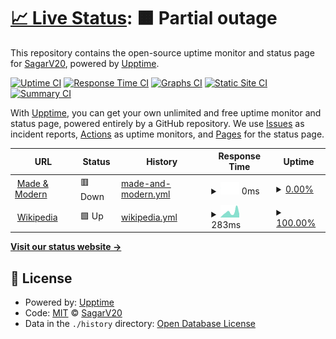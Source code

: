 # [📈 Live Status](https://SagarV20.github.io/Upptime): <!--live status--> **🟧 Partial outage**

This repository contains the open-source uptime monitor and status page for [SagarV20](https://SagarV20.github.io/Upptime), powered by [Upptime](https://github.com/upptime/upptime).

[![Uptime CI](https://github.com/SagarV20/Upptime/workflows/Uptime%20CI/badge.svg)](https://github.com/SagarV20/Upptime/actions?query=workflow%3A%22Uptime+CI%22)
[![Response Time CI](https://github.com/SagarV20/Upptime/workflows/Response%20Time%20CI/badge.svg)](https://github.com/SagarV20/Upptime/actions?query=workflow%3A%22Response+Time+CI%22)
[![Graphs CI](https://github.com/SagarV20/Upptime/workflows/Graphs%20CI/badge.svg)](https://github.com/SagarV20/Upptime/actions?query=workflow%3A%22Graphs+CI%22)
[![Static Site CI](https://github.com/SagarV20/Upptime/workflows/Static%20Site%20CI/badge.svg)](https://github.com/SagarV20/Upptime/actions?query=workflow%3A%22Static+Site+CI%22)
[![Summary CI](https://github.com/SagarV20/Upptime/workflows/Summary%20CI/badge.svg)](https://github.com/SagarV20/Upptime/actions?query=workflow%3A%22Summary+CI%22)

With [Upptime](https://upptime.js.org), you can get your own unlimited and free uptime monitor and status page, powered entirely by a GitHub repository. We use [Issues](https://github.com/SagarV20/Upptime/issues) as incident reports, [Actions](https://github.com/SagarV20/Upptime/actions) as uptime monitors, and [Pages](https://SagarV20.github.io/Upptime) for the status page.

<!--start: status pages-->
<!-- This summary is generated by Upptime (https://github.com/upptime/upptime) -->
<!-- Do not edit this manually, your changes will be overwritten -->
<!-- prettier-ignore -->
| URL | Status | History | Response Time | Uptime |
| --- | ------ | ------- | ------------- | ------ |
| <img alt="" src="https://favicons.githubusercontent.com/mam-portal-staging.web.app1" height="13"> [Made & Modern](https://mam-portal-staging.web.app1/login) | 🟥 Down | [made-and-modern.yml](https://github.com/SagarV20/Upptime/commits/HEAD/history/made-and-modern.yml) | <details><summary><img alt="Response time graph" src="./graphs/made-and-modern/response-time-week.png" height="20"> 0ms</summary><br><a href="https://SagarV20.github.io/Upptime/history/made-and-modern"><img alt="Response time 164" src="https://img.shields.io/endpoint?url=https%3A%2F%2Fraw.githubusercontent.com%2FSagarV20%2FUpptime%2FHEAD%2Fapi%2Fmade-and-modern%2Fresponse-time.json"></a><br><a href="https://SagarV20.github.io/Upptime/history/made-and-modern"><img alt="24-hour response time 0" src="https://img.shields.io/endpoint?url=https%3A%2F%2Fraw.githubusercontent.com%2FSagarV20%2FUpptime%2FHEAD%2Fapi%2Fmade-and-modern%2Fresponse-time-day.json"></a><br><a href="https://SagarV20.github.io/Upptime/history/made-and-modern"><img alt="7-day response time 0" src="https://img.shields.io/endpoint?url=https%3A%2F%2Fraw.githubusercontent.com%2FSagarV20%2FUpptime%2FHEAD%2Fapi%2Fmade-and-modern%2Fresponse-time-week.json"></a><br><a href="https://SagarV20.github.io/Upptime/history/made-and-modern"><img alt="30-day response time 0" src="https://img.shields.io/endpoint?url=https%3A%2F%2Fraw.githubusercontent.com%2FSagarV20%2FUpptime%2FHEAD%2Fapi%2Fmade-and-modern%2Fresponse-time-month.json"></a><br><a href="https://SagarV20.github.io/Upptime/history/made-and-modern"><img alt="1-year response time 164" src="https://img.shields.io/endpoint?url=https%3A%2F%2Fraw.githubusercontent.com%2FSagarV20%2FUpptime%2FHEAD%2Fapi%2Fmade-and-modern%2Fresponse-time-year.json"></a></details> | <details><summary><a href="https://SagarV20.github.io/Upptime/history/made-and-modern">0.00%</a></summary><a href="https://SagarV20.github.io/Upptime/history/made-and-modern"><img alt="All-time uptime 0.00%" src="https://img.shields.io/endpoint?url=https%3A%2F%2Fraw.githubusercontent.com%2FSagarV20%2FUpptime%2FHEAD%2Fapi%2Fmade-and-modern%2Fuptime.json"></a><br><a href="https://SagarV20.github.io/Upptime/history/made-and-modern"><img alt="24-hour uptime 0.00%" src="https://img.shields.io/endpoint?url=https%3A%2F%2Fraw.githubusercontent.com%2FSagarV20%2FUpptime%2FHEAD%2Fapi%2Fmade-and-modern%2Fuptime-day.json"></a><br><a href="https://SagarV20.github.io/Upptime/history/made-and-modern"><img alt="7-day uptime 0.00%" src="https://img.shields.io/endpoint?url=https%3A%2F%2Fraw.githubusercontent.com%2FSagarV20%2FUpptime%2FHEAD%2Fapi%2Fmade-and-modern%2Fuptime-week.json"></a><br><a href="https://SagarV20.github.io/Upptime/history/made-and-modern"><img alt="30-day uptime 0.00%" src="https://img.shields.io/endpoint?url=https%3A%2F%2Fraw.githubusercontent.com%2FSagarV20%2FUpptime%2FHEAD%2Fapi%2Fmade-and-modern%2Fuptime-month.json"></a><br><a href="https://SagarV20.github.io/Upptime/history/made-and-modern"><img alt="1-year uptime 0.00%" src="https://img.shields.io/endpoint?url=https%3A%2F%2Fraw.githubusercontent.com%2FSagarV20%2FUpptime%2FHEAD%2Fapi%2Fmade-and-modern%2Fuptime-year.json"></a></details>
| <img alt="" src="https://favicons.githubusercontent.com/en.wikipedia.org" height="13"> [Wikipedia](https://en.wikipedia.org) | 🟩 Up | [wikipedia.yml](https://github.com/SagarV20/Upptime/commits/HEAD/history/wikipedia.yml) | <details><summary><img alt="Response time graph" src="./graphs/wikipedia/response-time-week.png" height="20"> 283ms</summary><br><a href="https://SagarV20.github.io/Upptime/history/wikipedia"><img alt="Response time 218" src="https://img.shields.io/endpoint?url=https%3A%2F%2Fraw.githubusercontent.com%2FSagarV20%2FUpptime%2FHEAD%2Fapi%2Fwikipedia%2Fresponse-time.json"></a><br><a href="https://SagarV20.github.io/Upptime/history/wikipedia"><img alt="24-hour response time 174" src="https://img.shields.io/endpoint?url=https%3A%2F%2Fraw.githubusercontent.com%2FSagarV20%2FUpptime%2FHEAD%2Fapi%2Fwikipedia%2Fresponse-time-day.json"></a><br><a href="https://SagarV20.github.io/Upptime/history/wikipedia"><img alt="7-day response time 283" src="https://img.shields.io/endpoint?url=https%3A%2F%2Fraw.githubusercontent.com%2FSagarV20%2FUpptime%2FHEAD%2Fapi%2Fwikipedia%2Fresponse-time-week.json"></a><br><a href="https://SagarV20.github.io/Upptime/history/wikipedia"><img alt="30-day response time 248" src="https://img.shields.io/endpoint?url=https%3A%2F%2Fraw.githubusercontent.com%2FSagarV20%2FUpptime%2FHEAD%2Fapi%2Fwikipedia%2Fresponse-time-month.json"></a><br><a href="https://SagarV20.github.io/Upptime/history/wikipedia"><img alt="1-year response time 218" src="https://img.shields.io/endpoint?url=https%3A%2F%2Fraw.githubusercontent.com%2FSagarV20%2FUpptime%2FHEAD%2Fapi%2Fwikipedia%2Fresponse-time-year.json"></a></details> | <details><summary><a href="https://SagarV20.github.io/Upptime/history/wikipedia">100.00%</a></summary><a href="https://SagarV20.github.io/Upptime/history/wikipedia"><img alt="All-time uptime 100.00%" src="https://img.shields.io/endpoint?url=https%3A%2F%2Fraw.githubusercontent.com%2FSagarV20%2FUpptime%2FHEAD%2Fapi%2Fwikipedia%2Fuptime.json"></a><br><a href="https://SagarV20.github.io/Upptime/history/wikipedia"><img alt="24-hour uptime 100.00%" src="https://img.shields.io/endpoint?url=https%3A%2F%2Fraw.githubusercontent.com%2FSagarV20%2FUpptime%2FHEAD%2Fapi%2Fwikipedia%2Fuptime-day.json"></a><br><a href="https://SagarV20.github.io/Upptime/history/wikipedia"><img alt="7-day uptime 100.00%" src="https://img.shields.io/endpoint?url=https%3A%2F%2Fraw.githubusercontent.com%2FSagarV20%2FUpptime%2FHEAD%2Fapi%2Fwikipedia%2Fuptime-week.json"></a><br><a href="https://SagarV20.github.io/Upptime/history/wikipedia"><img alt="30-day uptime 100.00%" src="https://img.shields.io/endpoint?url=https%3A%2F%2Fraw.githubusercontent.com%2FSagarV20%2FUpptime%2FHEAD%2Fapi%2Fwikipedia%2Fuptime-month.json"></a><br><a href="https://SagarV20.github.io/Upptime/history/wikipedia"><img alt="1-year uptime 100.00%" src="https://img.shields.io/endpoint?url=https%3A%2F%2Fraw.githubusercontent.com%2FSagarV20%2FUpptime%2FHEAD%2Fapi%2Fwikipedia%2Fuptime-year.json"></a></details>

<!--end: status pages-->

[**Visit our status website →**](https://SagarV20.github.io/Upptime)

## 📄 License

- Powered by: [Upptime](https://github.com/upptime/upptime)
- Code: [MIT](./LICENSE) © [SagarV20](https://SagarV20.github.io/Upptime)
- Data in the `./history` directory: [Open Database License](https://opendatacommons.org/licenses/odbl/1-0/)
